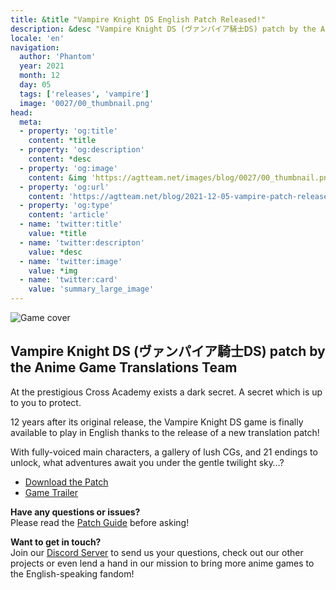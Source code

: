 ```yaml
---
title: &title "Vampire Knight DS English Patch Released!"
description: &desc "Vampire Knight DS (ヴァンパイア騎士DS) patch by the Anime Game Translations Team"
locale: 'en'
navigation:
  author: 'Phantom'
  year: 2021
  month: 12
  day: 05
  tags: ['releases', 'vampire']
  image: '0027/00_thumbnail.png'
head:
  meta:
  - property: 'og:title'
    content: *title
  - property: 'og:description'
    content: *desc
  - property: 'og:image'
    content: &img 'https://agtteam.net/images/blog/0027/00_thumbnail.png'
  - property: 'og:url'
    content: 'https://agtteam.net/blog/2021-12-05-vampire-patch-release'
  - property: 'og:type'
    content: 'article'
  - name: 'twitter:title'
    value: *title
  - name: 'twitter:descripton'
    value: *desc
  - name: 'twitter:image'
    value: *img
  - name: 'twitter:card'
    value: 'summary_large_image'
---
```


![Game cover](/images/blog/0027/669742098328715264_0.png)

## Vampire Knight DS (ヴァンパイア騎士DS) patch by the Anime Game Translations Team  

At the prestigious Cross Academy exists a dark secret. A secret which is up to you to protect.

12 years after its original release, the Vampire Knight DS game is finally available to play in English thanks to the release of a new translation patch!

With fully-voiced main characters, a gallery of lush CGs, and 21 endings to unlock, what adventures await you under the gentle twilight sky…?

*   [Download the Patch](/vampire)
*   [Game Trailer](https://youtu.be/xfFIVHyiEfs)

**Have any questions or issues?**   
Please read the [Patch Guide](/vampire/guide/nds) before asking!

**Want to get in touch?**  
Join our [Discord Server](https://discord.gg/UUF7Zbm) to send us your questions, check out our other projects or even lend a hand in our mission to bring more anime games to the English-speaking fandom!
